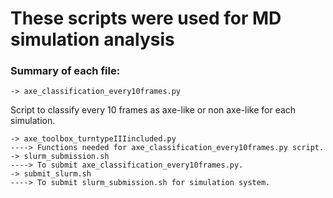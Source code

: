 # These scripts were used for MD simulation analysis

### Summary of each file:
	-> axe_classification_every10frames.py

Script to classify every 10 frames as axe-like or non axe-like for each simulation. 

	-> axe_toolbox_turntypeIIIincluded.py
	----> Functions needed for axe_classification_every10frames.py script. 
	-> slurm_submission.sh
	----> To submit axe_classification_every10frames.py.
	-> submit_slurm.sh
	----> To submit slurm_submission.sh for simulation system. 
